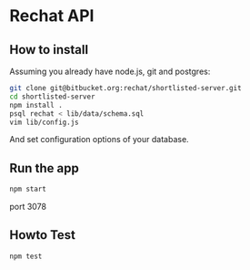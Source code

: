 # Rechat API #

## How to install ##

Assuming you already have node.js, git and postgres:

```bash
git clone git@bitbucket.org:rechat/shortlisted-server.git
cd shortlisted-server
npm install .
psql rechat < lib/data/schema.sql
vim lib/config.js
```
And set configuration options of your database.

## Run the app ##

```bash
npm start
```
port 3078

## Howto Test ##

```bash
npm test
```
